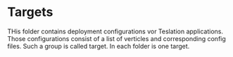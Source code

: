 # Targets

THis folder contains deployment configurations vor Teslation applications.
Those configurations consist of a list of verticles and corresponding config files.
Such a group is called target.
In each folder is one target.